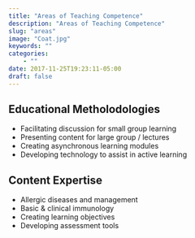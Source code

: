 ```yaml
---
title: "Areas of Teaching Competence"
description: "Areas of Teaching Competence"
slug: "areas"
image: "Coat.jpg"
keywords: ""
categories:
    - ""
date: 2017-11-25T19:23:11-05:00
draft: false
---
```


## Educational Metholodologies
* Facilitating discussion for small group learning
* Presenting content for large group / lectures
* Creating asynchronous learning modules
* Developing technology to assist in active learning

## Content Expertise
* Allergic diseases and management
* Basic & clinical immunology
* Creating learning objectives
* Developing assessment tools
